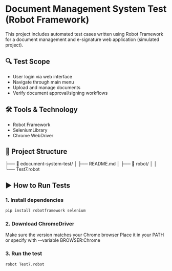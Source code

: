 # Document Management System Test (Robot Framework)

This project includes automated test cases written using Robot Framework  
for a document management and e-signature web application (simulated project).

## 🔍 Test Scope
- User login via web interface
- Navigate through main menu
- Upload and manage documents
- Verify document approval/signing workflows

## 🛠️ Tools & Technology
- Robot Framework
- SeleniumLibrary
- Chrome WebDriver

## 📂 Project Structure
├── 📁 edocument-system-test/
│   ├── README.md
│   ├── 📁 robot/
│   │   └── Test7.robot

## ▶️ How to Run Tests

### 1. Install dependencies
```bash
pip install robotframework selenium
```

###  2. Download ChromeDriver
Make sure the version matches your Chrome browser
Place it in your PATH or specify with --variable BROWSER:Chrome

###  3. Run the test
```bash
robot Test7.robot
```
